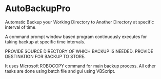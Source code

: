 # AutoBackupPro
Automatic Backup your Working Directory to Another Directory at specific interval of time.

A command prompt window based program continuously executes for taking backup at specific time intervals.

PROVIDE SOURCE DIRECTORY OF WHICH BACKUP IS NEEDED.
PROVIDE DESTINATION FOR BACKUP TO STORE.

It uses Microsoft ROBOCOPY command for main backup process.
All other tasks are done using batch file and gui using VBScript.
